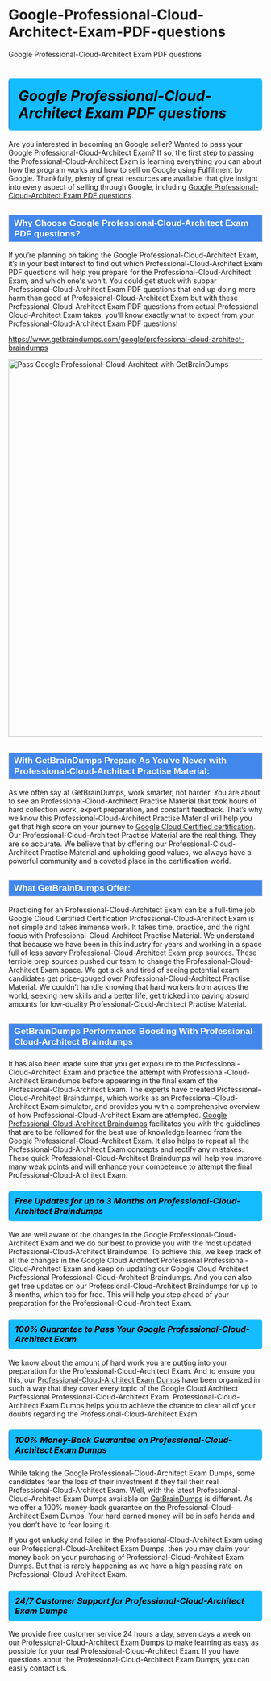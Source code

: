 # Google-Professional-Cloud-Architect-Exam-PDF-questions
Google Professional-Cloud-Architect Exam PDF questions
<h1><strong><span style="display: block; color: #000000; background: #14BDFF; border: 0.5px solid #AED6F1; border-left: 3px solid #3498DB; padding: .6em; border-radius: 6px;">                     <em>Google Professional-Cloud-Architect <span class="exam_variation">Exam PDF questions</span> </em>                </span></strong>            </h1>                        <p>Are you interested in becoming an Google seller? Wanted to pass your Google Professional-Cloud-Architect Exam? If so, the first step to passing the Professional-Cloud-Architect Exam is             learning everything you can about how the program works and how to sell on Google using Fulfillment by Google. Thankfully, plenty of great resources             are available that give insight into every aspect of selling through Google, including <a href="https://www.getbraindumps.com/google/professional-cloud-architect-braindumps">Google Professional-Cloud-Architect <span class="exam_variation">Exam PDF questions</span></a>.</p>                        <h2 style="background: #4287ec; border: 1px solid #cccccc; padding: 5px 10px;">                <span style="color: #ffffff;">                    <span style="font-size: 11pt;">                        <span style="line-height: normal;">                            <span style="font-family: Calibri,sans-serif;">                                <strong>                                    <span style="font-size: 13.0pt;">Why Choose Google Professional-Cloud-Architect <span class="exam_variation">Exam PDF questions</span>?</span>                                </strong>                            </span>                        </span>                    </span>                </span>            </h2>                        <p>If you’re planning on taking the Google Professional-Cloud-Architect Exam, it’s in your best interest to find out which Professional-Cloud-Architect <span class="exam_variation">Exam PDF questions</span> will help you prepare for the Professional-Cloud-Architect Exam,             and which one's won’t. You could get stuck with subpar Professional-Cloud-Architect <span class="exam_variation">Exam PDF questions</span> that end up doing more harm than good at Professional-Cloud-Architect Exam but with these Professional-Cloud-Architect <span class="exam_variation">Exam PDF questions</span>             from actual Professional-Cloud-Architect Exam takes, you’ll know exactly what to expect from your Professional-Cloud-Architect <span class="exam_variation">Exam PDF questions</span>!</p>                                    <p><a href="https://www.getbraindumps.com/google/professional-cloud-architect-braindumps">https://www.getbraindumps.com/google/professional-cloud-architect-braindumps</a></p>                        <p><a href="https://www.getbraindumps.com/"><img src="https://www.getbraindumps.com/images/get-updated-exam-questions-with-discount-getbraindumps.jpg" class="postImage" alt="Pass Google Professional-Cloud-Architect with GetBrainDumps" width="750"></a></p>                                        <h2 style="background: #4287ec; border: 1px solid #cccccc; padding: 5px 10px;">                <span style="color: #ffffff;">                    <span style="font-size: 11pt;">                        <span style="line-height: normal;">                            <span style="font-family: Calibri,sans-serif;">                                <strong>                                    <span style="font-size: 13.0pt;">With GetBrainDumps Prepare As You've Never with Professional-Cloud-Architect <span class="exam_variation2">Practise Material</span>:</span>                                </strong>                            </span>                        </span>                    </span>                </span>            </h2>                        <p>As we often say at GetBrainDumps, work smarter, not harder. You are about to see an Professional-Cloud-Architect <span class="exam_variation2">Practise Material</span> that took hours of hard collection work,             expert preparation, and constant feedback. That’s why we know this Professional-Cloud-Architect <span class="exam_variation2">Practise Material</span> will help you get that high score on your journey to             <a href="https://www.getbraindumps.com/google/google-cloud-certified-braindumps.html">Google Cloud Certified certification</a>. Our Professional-Cloud-Architect <span class="exam_variation2">Practise Material</span> are the real thing. They are so accurate. We believe that by offering             our Professional-Cloud-Architect <span class="exam_variation2">Practise Material</span> and upholding good values, we always have a powerful community and a coveted place in the certification world.</p>                        <h2 style="background: #4287ec; border: 1px solid #cccccc; padding: 5px 10px;">                <span style="color: #ffffff;">                    <span style="font-size: 11pt;">                        <span style="line-height: normal;">                            <span style="font-family: Calibri,sans-serif;">                                <strong>                                    <span style="font-size: 13.0pt;">What GetBrainDumps Offer:</span>                                </strong>                            </span>                        </span>                    </span>                </span>            </h2>                        <p>Practicing for an Professional-Cloud-Architect Exam can be a full-time job. Google Cloud Certified Certification Professional-Cloud-Architect Exam is not simple and takes immense work.             It takes time, practice, and the right focus with Professional-Cloud-Architect <span class="exam_variation2">Practise Material</span>. We understand that because we have been in this industry for years and working in a             space full of less savory Professional-Cloud-Architect Exam prep sources. These terrible prep sources pushed our team to change the Professional-Cloud-Architect Exam space. We got sick and             tired of seeing potential exam candidates get price-gouged over Professional-Cloud-Architect <span class="exam_variation2">Practise Material</span>. We couldn’t handle knowing that hard workers from across the world,             seeking new skills and a better life, get tricked into paying absurd amounts for low-quality Professional-Cloud-Architect <span class="exam_variation2">Practise Material</span>.</p>                        <h2 style="background: #4287ec; border: 1px solid #cccccc; padding: 5px 10px;">                <span style="color: #ffffff;">                    <span style="font-size: 11pt;">                        <span style="line-height: normal;">                            <span style="font-family: Calibri,sans-serif;">                                <strong>                                    <span style="font-size: 13.0pt;">GetBrainDumps Performance Boosting With Professional-Cloud-Architect <span class="exam_variation3">Braindumps</span></span>                                </strong>                            </span>                        </span>                    </span>                </span>            </h2>                        <p>It has also been made sure that you get exposure to the Professional-Cloud-Architect Exam and practice the attempt with Professional-Cloud-Architect <span class="exam_variation3">Braindumps</span> before appearing in             the final exam of the Professional-Cloud-Architect Exam. The experts have created Professional-Cloud-Architect <span class="exam_variation3">Braindumps</span>, which works as an Professional-Cloud-Architect Exam simulator, and provides you with             a comprehensive overview of how Professional-Cloud-Architect Exam are attempted. <a href="https://www.getbraindumps.com/google-braindumps.html">Google Professional-Cloud-Architect <span class="exam_variation3">Braindumps</span></a> facilitates you with the guidelines that are to be followed             for the best use of knowledge learned from the Google Professional-Cloud-Architect Exam. It also helps to repeat all the Professional-Cloud-Architect Exam concepts and rectify any mistakes.             These quick Professional-Cloud-Architect <span class="exam_variation3">Braindumps</span> will help you improve many weak points and will enhance your competence to attempt the final Professional-Cloud-Architect Exam.</p>                        <h3>                <strong>                    <span style="display: block; color: #000000; background: #14BDFF; border: 0.5px solid #AED6F1; border-left: 3px solid #3498DB; padding: .6em; border-radius: 6px;">                        <em>Free Updates for up to 3 Months on Professional-Cloud-Architect <span class="exam_variation3">Braindumps</span></em>                    </span>                </strong>            </h3>                        <p>We are well aware of the changes in the Google Professional-Cloud-Architect Exam and we do our best to provide you with the most updated Professional-Cloud-Architect <span class="exam_variation3">Braindumps</span>.             To achieve this, we keep track of all the changes in the Google Cloud Architect Professional Professional-Cloud-Architect Exam and keep on updating our             Google Cloud Architect Professional Professional-Cloud-Architect <span class="exam_variation3">Braindumps</span>. And you can also get free updates on our Professional-Cloud-Architect <span class="exam_variation3">Braindumps</span> for up to 3 months,             which too for free. This will help you step ahead of your preparation for the Professional-Cloud-Architect Exam.</p>                        <h3>                <strong>                    <span style="display: block; color: #000000; background: #14BDFF; border: 0.5px solid #AED6F1; border-left: 3px solid #3498DB; padding: .6em; border-radius: 6px;">                        <em>100% Guarantee to Pass Your Google Professional-Cloud-Architect Exam</em>                    </span>                </strong>            </h3>                        <p>We know about the amount of hard work you are putting into your preparation for the Professional-Cloud-Architect Exam. And to ensure you this, our <a href="https://www.getbraindumps.com/google/professional-cloud-architect-braindumps">Professional-Cloud-Architect <span class="exam_variation4">Exam Dumps</span></a>             have been organized in such a way that they cover every topic of the Google Cloud Architect Professional Professional-Cloud-Architect Exam. Professional-Cloud-Architect <span class="exam_variation4">Exam Dumps</span>             helps you to achieve the chance to clear all of your doubts regarding the Professional-Cloud-Architect Exam.</p>                        <h3>                <strong>                    <span style="display: block; color: #000000; background: #14BDFF; border: 0.5px solid #AED6F1; border-left: 3px solid #3498DB; padding: .6em; border-radius: 6px;">                        <em>100% Money-Back Guarantee on Professional-Cloud-Architect <span class="exam_variation4">Exam Dumps</span> </em>                    </span>                </strong>            </h3>                        <p>While taking the Google Professional-Cloud-Architect <span class="exam_variation4">Exam Dumps</span>, some candidates fear the loss of their investment if they fail their real Professional-Cloud-Architect Exam. Well, with the latest             Professional-Cloud-Architect <span class="exam_variation4">Exam Dumps</span> available on <a href="https://www.getbraindumps.com/google/google-cloud-certified-braindumps.html">GetBrainDumps</a> is different. As we offer a 100% money-back guarantee on the Professional-Cloud-Architect <span class="exam_variation4">Exam Dumps</span>. Your hard earned money will be             in safe hands and you don’t have to fear losing it.</p>                        <p>If you got unlucky and failed in the Professional-Cloud-Architect Exam using our Professional-Cloud-Architect <span class="exam_variation4">Exam Dumps</span>, then you may claim your money back on your purchasing of Professional-Cloud-Architect <span class="exam_variation4">Exam Dumps</span>.             But that is rarely happening as we have a high passing rate on Professional-Cloud-Architect Exam.</p>                        <h3>                <strong>                    <span style="display: block; color: #000000; background: #14BDFF; border: 0.5px solid #AED6F1; border-left: 3px solid #3498DB; padding: .6em; border-radius: 6px;">                        <em>24/7 Customer Support for Professional-Cloud-Architect <span class="exam_variation4">Exam Dumps</span></em>                    </span>                </strong>            </h3>                        <p>We provide free customer service 24 hours a day, seven days a week on our Professional-Cloud-Architect <span class="exam_variation4">Exam Dumps</span> to make learning as easy as possible for your             real Professional-Cloud-Architect Exam. If you have questions about the Professional-Cloud-Architect <span class="exam_variation4">Exam Dumps</span>, you can easily contact us.</p>                    
